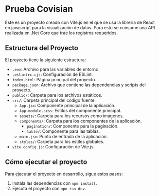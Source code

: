 # Prueba Covisian
Este es un proyecto creado con Vite.js en el que se usa la libreria de React en javascript para la visualización de datos. Para esto se consume una API realizada en .Net Core que trae los registros requeridos.

## Estructura del Proyecto

El proyecto tiene la siguiente estructura:

- `.env`: Archivo para las variables de entorno.
- `.eslintrc.cjs`: Configuración de ESLint.
- `index.html`: Página principal del proyecto.
- `package.json`: Archivo que contiene las dependencias y scripts del proyecto.
- `public/`: Carpeta para los archivos estáticos.
- `src/`: Carpeta principal del código fuente.
  - `App.jsx`: Componente principal de la aplicación.
  - `App.module.scss`: Estilos del componente principal.
  - `assets/`: Carpeta para los recursos como imágenes.
  - `components/`: Carpeta para los componentes de la aplicación.
    - `pagination/`: Componente para la paginación.
    - `table/`: Componente para las tablas.
  - `main.jsx`: Punto de entrada de la aplicación.
  - `styles/`: Carpeta para los estilos globales.
- `vite.config.js`: Configuración de Vite.js.

## Cómo ejecutar el proyecto

Para ejecutar el proyecto en desarrollo, sigue estos pasos:

1. Instala las dependencias con `npm install`.
2. Ejecuta el proyecto con `npm run dev`.

